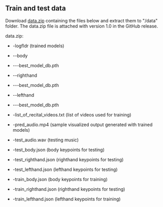 ## Train and test data
Download [data.zip](https://github.com/facebookresearch/Audio2BodyDynamics/releases/download/v1.0/data.zip) containing the files below and extract them to "/data" folder.
The data.zip file is attached with version 1.0 in the GitHub release.

data.zip:
* -logfldr (trained models)
* --body
* ---best_model_db.pth
* --righthand
* ---best_model_db.pth
* --lefthand
* ---best_model_db.pth

* -list_of_recital_videos.txt (list of videos used for training)
* -pred_audio.mp4 (sample visualized output generated with trained models)

* -test_audio.wav (testing music)
* -test_body.json  (body keypoints for testing)
* -test_righthand.json (righthand keypoints for testing)
* -test_lefthand.json (lefthand keypoints for testing)

* -train_body.json (body keypoints for training)
* -train_righthand.json (righthand keypoints for testing)
* -train_lefthand.json (lefthand keypoints for training)
